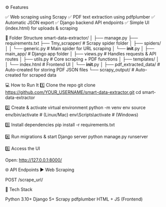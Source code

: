 ⚙️ Features

✅ Web scraping using Scrapy
✅ PDF text extraction using pdfplumber
✅ Automatic JSON export
✅ Django backend API endpoints
✅ Simple UI (index.html) for uploads & scraping

🧩 Folder Structure
smart-data-extractor/
│
├── manage.py
├── requirements.txt
├── Tmy_scrapper/                 # Scrapy spider folder
│   ├── spiders/
│   │   └── generic.py            # Main spider for URL scraping
│   └── __init__.py
│
├── main_app/                     # Django app folder
│   ├── views.py                  # Handles requests & API routes
│   ├── utils.py                  # Core scraping + PDF functions
│   ├── templates/
│   │   └── index.html            # Frontend UI
│   └── __init__.py
│
├── pdf_extracted_data/           # Auto-created for storing PDF JSON files
└── scrapy_output/                # Auto-created for scraped data

💻 How to Run It
1️⃣ Clone the repo
git clone https://github.com/YOUR_USERNAME/smart-data-extractor.git
cd smart-data-extractor

2️⃣ Create & activate virtual environment
python -m venv env
source env/bin/activate     # (Linux/Mac)
env\Scripts\activate        # (Windows)

3️⃣ Install dependencies
pip install -r requirements.txt

4️⃣ Run migrations & start Django server
python manage.py runserver

5️⃣ Access the UI

Open: http://127.0.0.1:8000/

🌐 API Endpoints
▶️ Web Scraping

POST /scrape_url/



🧠 Tech Stack

Python 3.10+
Django 5+
Scrapy
pdfplumber
HTML + JS (Frontend)
